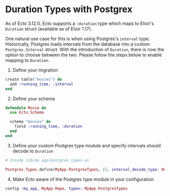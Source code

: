 # Duration Types with Postgrex

As of Ecto 3.12.0, Ecto supports a `:duration` type which maps to Elixir's `Duration` struct (available as of Elixir 1.17).

One natural use case for this is when using Postgres's `interval` type. Historically, Postgrex loads intervals from the database into a custom `Postgrex.Interval` struct. With the introduction of `Duration`, there is now the option to choose between the two. Please follow the steps below to enable mapping to `Duration`.

1. Define your migration

```elixir
create table("movies") do
  add :running_time, :interval
end
```

2. Define your schema

```elixir
defmodule Movie do
  use Ecto.Schema

  schema "movies" do
    field :running_time, :duration
  end
end
```

3. Define your custom Postgrex type module and specify intervals should decode to `Duration`
```elixir
# Inside lib/my_app/postgrex_types.ex

Postgrex.Types.define(MyApp.PostgrexTypes, [], interval_decode_type: Duration)
```

4.  Make Ecto aware of the Postgrex type module in your configuration

```elixir
config :my_app, MyApp.Repo, types: MyApp.PostgresTypes
```
